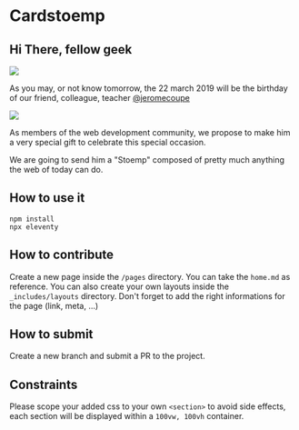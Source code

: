 # Cardstoemp

## Hi There, fellow geek 

![](https://media.giphy.com/media/vnMiqMnXBBbGw/giphy.gif)

As you may, or not know tomorrow, the 22 march 2019 will be the birthday of our friend, colleague, teacher [@jeromecoupe](https://twitter.com/jeromecoupe)

![](https://www.webstoemp.com/img/me-1024.jpg)

As members of the web development community, we propose to make him a very special gift to celebrate this special occasion.

We are going to send him a "Stoemp" composed of pretty much anything the web of today can do.

## How to use it

```
npm install
npx eleventy
```

## How to contribute

Create a new page inside the `/pages` directory. You can take the `home.md` as reference. You can also create your own layouts inside the `_includes/layouts` directory. Don't forget to add the right informations for the page (link, meta, ...)

## How to submit

Create a new branch and submit a PR to the project.

## Constraints

Please scope your added css to your own `<section>` to avoid side effects, each section will be displayed within a `100vw, 100vh` container.

